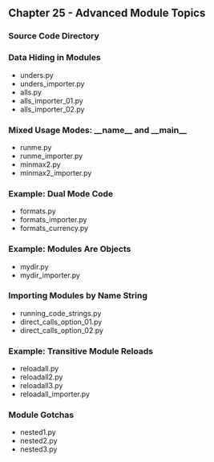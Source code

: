 ## Chapter 25 - Advanced Module Topics

### Source Code Directory

### Data Hiding in Modules
* unders.py
* unders\_importer.py
* alls.py
* alls\_importer\_01.py
* alls\_importer\_02.py

### Mixed Usage Modes: \_\_name\_\_ and \_\_main\_\_
* runme.py
* runme\_importer.py
* minmax2.py
* minmax2\_importer.py

### Example: Dual Mode Code
* formats.py
* formats\_importer.py
* formats\_currency.py

### Example: Modules Are Objects
* mydir.py
* mydir\_importer.py

### Importing Modules by Name String
* running\_code\_strings.py
* direct\_calls\_option\_01.py
* direct\_calls\_option\_02.py

### Example: Transitive Module Reloads
* reloadall.py
* reloadall2.py
* reloadall3.py
* reloadall\_importer.py


### Module Gotchas
* nested1.py
* nested2.py
* nested3.py
